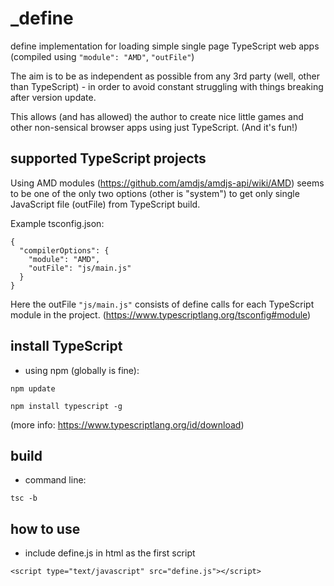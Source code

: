 # _define
define implementation for loading simple single page TypeScript web apps (compiled using `"module": "AMD"`, `"outFile"`)

The aim is to be as independent as possible from any 3rd party (well, other than TypeScript) - in order to avoid constant struggling with things breaking after version update. 

This allows (and has allowed) the author to create nice little games and other non-sensical browser apps using just TypeScript. (And it's fun!)

## supported TypeScript projects
Using AMD modules (https://github.com/amdjs/amdjs-api/wiki/AMD) seems to be one of the only two options (other is "system") to get only single JavaScript file (outFile) from TypeScript build.

Example tsconfig.json:

    {
      "compilerOptions": {
        "module": "AMD",
        "outFile": "js/main.js"
      }
    }

Here the outFile `"js/main.js"` consists of define calls for each TypeScript module in the project. (https://www.typescriptlang.org/tsconfig#module)

## install TypeScript
- using npm (globally is fine):

```npm update```

```npm install typescript -g```

(more info: https://www.typescriptlang.org/id/download)

## build
- command line:

```tsc -b```

## how to use
- include define.js in html as the first script

```<script type="text/javascript" src="define.js"></script>```

